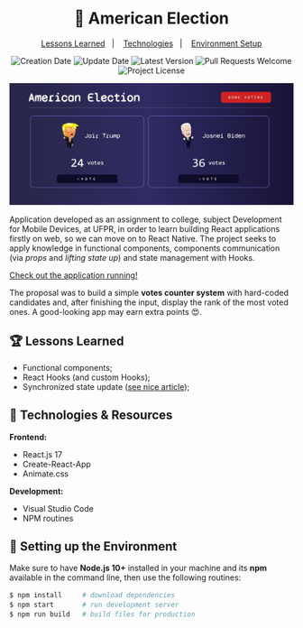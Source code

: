 <h1 align="center">
  🤪 American Election
</h1>

<p align="center">
  <a href="#trophy-lessons-learned">Lessons Learned</a>&nbsp;&nbsp;&nbsp;|&nbsp;&nbsp;&nbsp;
  <a href="#rocket-technologies--resources">Technologies</a>&nbsp;&nbsp;&nbsp;|&nbsp;&nbsp;&nbsp;
  <a href="#hammer-setting-up-the-environment">Environment Setup</a>
</p>

<p align="center">
  <img src="https://img.shields.io/static/v1?labelColor=000000&color=24243e&label=created%20at&message=Nov%202020" alt="Creation Date" />

  <img src="https://img.shields.io/github/last-commit/juliolmuller/american-election?label=updated%20at&labelColor=000000&color=24243e" alt="Update Date" />

  <img src="https://img.shields.io/github/v/tag/juliolmuller/american-election?label=latest%20version&labelColor=000000&color=24243e" alt="Latest Version" />

  <img src="https://img.shields.io/static/v1?labelColor=000000&color=24243e&label=PRs&message=welcome" alt="Pull Requests Welcome" />

  <img src="https://img.shields.io/github/license/juliolmuller/american-election?labelColor=000000&color=24243e" alt="Project License" />
</p>

![Application snapshot](./src/assets/app-overview.jpg)

Application developed as an assignment to college, subject Development for Mobile Devices, at UFPR, in order to learn building React applications firstly on web, so we can move on to React Native. The project seeks to apply knowledge in functional components, components communication (via *props* and *lifting state up*) and state management with Hooks.

[Check out the application running!](https://juliolmuller.github.io/american-election/)

The proposal was to build a simple **votes counter system** with hard-coded candidates and, after finishing the input, display the rank of the most voted ones. A good-looking app may earn extra points 😍.

## :trophy: Lessons Learned

- Functional components;
- React Hooks (and custom Hooks);
- Synchronized state update ([see nice article](https://medium.com/javascript-in-plain-english/commons-mistakes-with-react-usestate-hook-and-how-to-prevent-them-43c811ca7451));

## :rocket: Technologies & Resources

**Frontend:**
- React.js 17
- Create-React-App
- Animate.css

**Development:**
- Visual Studio Code
- NPM routines

## :hammer: Setting up the Environment

Make sure to have **Node.js 10+** installed in your machine and its **npm** available in the command line, then use the following routines:

```bash
$ npm install     # download dependencies
$ npm start       # run development server
$ npm run build   # build files for production
```
